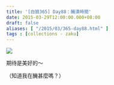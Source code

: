 ```yaml
---
title: '[白狼365] Day88：醃漬時間'
date: 2015-03-29T12:00:00.000+08:00
draft: false
aliases: [ "/2015/03/365-day88.html" ]
tags : [collections - zaku]
---
```


![](/images/zaku088.jpg)

期待是美好的～  
  
（知道我在醃甚麼嗎？）
